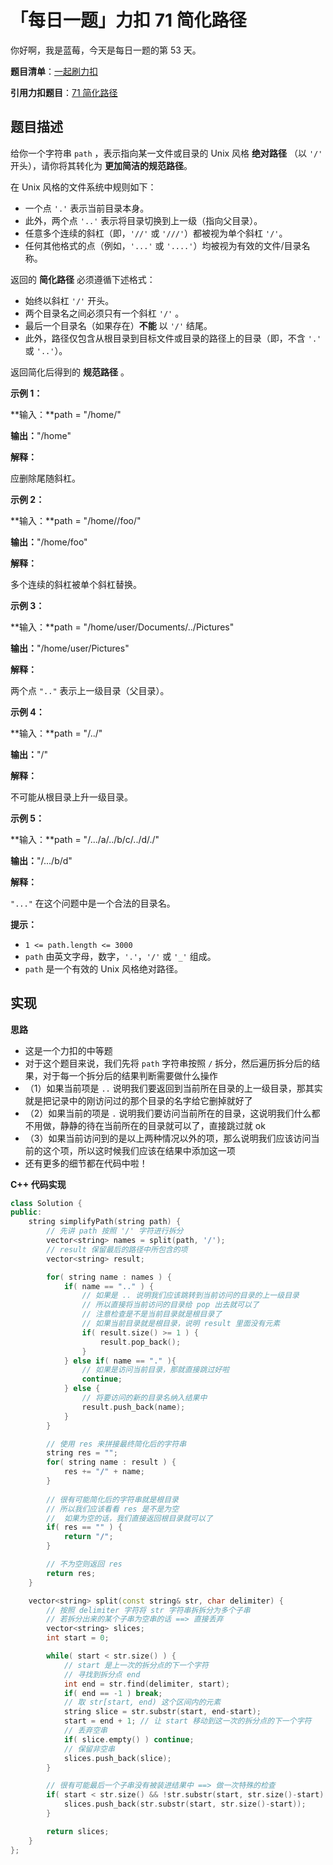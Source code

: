 # 「每日一题」力扣 71 简化路径

你好啊，我是蓝莓，今天是每日一题的第 53 天。

**题目清单**：[一起刷力扣](https://blueberry-universe.cn/lc/index.html)

**引用力扣题目**：[71 简化路径](https://leetcode.cn/problems/evaluate-reverse-polish-notation/description/)





## 题目描述

给你一个字符串 `path` ，表示指向某一文件或目录的 Unix 风格 **绝对路径** （以 `'/'` 开头），请你将其转化为 **更加简洁的规范路径**。

在 Unix 风格的文件系统中规则如下：

- 一个点 `'.'` 表示当前目录本身。
- 此外，两个点 `'..'` 表示将目录切换到上一级（指向父目录）。
- 任意多个连续的斜杠（即，`'//'` 或 `'///'`）都被视为单个斜杠 `'/'`。
- 任何其他格式的点（例如，`'...'` 或 `'....'`）均被视为有效的文件/目录名称。

返回的 **简化路径** 必须遵循下述格式：

- 始终以斜杠 `'/'` 开头。
- 两个目录名之间必须只有一个斜杠 `'/'` 。
- 最后一个目录名（如果存在）**不能** 以 `'/'` 结尾。
- 此外，路径仅包含从根目录到目标文件或目录的路径上的目录（即，不含 `'.'` 或 `'..'`）。

返回简化后得到的 **规范路径** 。

 

**示例 1：**

**输入：**path = "/home/"

**输出：**"/home"

**解释：**

应删除尾随斜杠。

**示例 2：**

**输入：**path = "/home//foo/"

**输出：**"/home/foo"

**解释：**

多个连续的斜杠被单个斜杠替换。

**示例 3：**

**输入：**path = "/home/user/Documents/../Pictures"

**输出：**"/home/user/Pictures"

**解释：**

两个点 `".."` 表示上一级目录（父目录）。

**示例 4：**

**输入：**path = "/../"

**输出：**"/"

**解释：**

不可能从根目录上升一级目录。

**示例 5：**

**输入：**path = "/.../a/../b/c/../d/./"

**输出：**"/.../b/d"

**解释：**

`"..."` 在这个问题中是一个合法的目录名。

 

**提示：**

- `1 <= path.length <= 3000`
- `path` 由英文字母，数字，`'.'`，`'/'` 或 `'_'` 组成。
- `path` 是一个有效的 Unix 风格绝对路径。





## 实现

**思路**

- 这是一个力扣的中等题
- 对于这个题目来说，我们先将 `path` 字符串按照 `/` 拆分，然后遍历拆分后的结果，对于每一个拆分后的结果判断需要做什么操作
- （1）如果当前项是 `..` 说明我们要返回到当前所在目录的上一级目录，那其实就是把记录中的刚访问过的那个目录的名字给它删掉就好了
- （2）如果当前的项是 `.` 说明我们要访问当前所在的目录，这说明我们什么都不用做，静静的待在当前所在的目录就可以了，直接跳过就 ok
- （3）如果当前访问到的是以上两种情况以外的项，那么说明我们应该访问当前的这个项，所以这时候我们应该在结果中添加这一项
- 还有更多的细节都在代码中啦！





**C++ 代码实现**

```c++
class Solution {
public:
    string simplifyPath(string path) {
        // 先讲 path 按照 '/' 字符进行拆分
        vector<string> names = split(path, '/');
        // result 保留最后的路径中所包含的项
        vector<string> result;

        for( string name : names ) {
            if( name == ".." ) {
                // 如果是 .. 说明我们应该跳转到当前访问的目录的上一级目录
                // 所以直接将当前访问的目录给 pop 出去就可以了
                // 注意检查是不是当前目录就是根目录了
                // 如果当前目录就是根目录，说明 result 里面没有元素
                if( result.size() >= 1 ) {
                    result.pop_back();
                }
            } else if( name == "." ){
                // 如果是访问当前目录，那就直接跳过好啦
                continue;
            } else {
                // 将要访问的新的目录名纳入结果中
                result.push_back(name);
            }
        }

        // 使用 res 来拼接最终简化后的字符串
        string res = "";
        for( string name : result ) {
            res += "/" + name;
        }
        
        // 很有可能简化后的字符串就是根目录
        // 所以我们应该看看 res 是不是为空
        //  如果为空的话，我们直接返回根目录就可以了
        if( res == "" ) {
            return "/";
        }

        // 不为空则返回 res
        return res;
    }

    vector<string> split(const string& str, char delimiter) {
        // 按照 delimiter 字符将 str 字符串拆拆分为多个子串
        // 若拆分出来的某个子串为空串的话 ==> 直接丢弃
        vector<string> slices;
        int start = 0;

        while( start < str.size() ) {
            // start 是上一次的拆分点的下一个字符
            // 寻找到拆分点 end
            int end = str.find(delimiter, start);
            if( end == -1 ) break;
            // 取 str[start, end) 这个区间内的元素
            string slice = str.substr(start, end-start);
            start = end + 1; // 让 start 移动到这一次的拆分点的下一个字符
            // 丢弃空串
            if( slice.empty() ) continue;
            // 保留非空串
            slices.push_back(slice);
        }

        // 很有可能最后一个子串没有被装进结果中 ==> 做一次特殊的检查
        if( start < str.size() && !str.substr(start, str.size()-start).empty() ) {
            slices.push_back(str.substr(start, str.size()-start));
        }

        return slices;
    }
};
```

